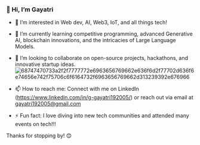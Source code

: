 ### 👋 Hi, I’m Gayatri

- 👀 I’m interested in Web dev, AI, Web3, IoT, and all things tech!
- 🌱 I’m currently learning competitive programming, advanced Generative AI, blockchain innovations, and the intricacies of Large Language Models.
- 💞️ I’m looking to collaborate on open-source projects, hackathons, and innovative startup ideas.![68747470733a2f2f7777772e6963656769662e636f6d2f77702d636f6e74656e742f75706c6f6164732f6963656769662d313239392e676966](https://github.com/user-attachments/assets/0d3f4735-aeff-41b9-92fb-110fb817c18a)

- 📫 How to reach me: Connect with me on LinkedIn (https://www.linkedin.com/in/g-gayatri192005/) or reach out via email at gayatri192005@gmail.com
- ⚡ Fun fact: I love diving into new tech communities and attended many events on tech!!!

Thanks for stopping by! 😊

